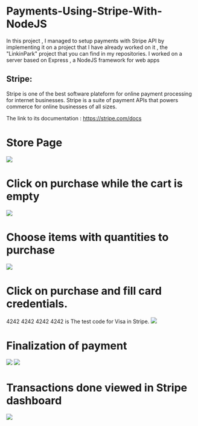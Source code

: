 # Payments-Using-Stripe-With-NodeJS
In this project , I managed to setup payments with Stripe API by implementing it on a project that I have already worked on it , the "LinkinPark" project that you can find in my repositories. I worked on a server based on Express , a NodeJS framework for web apps

## Stripe: 
Stripe is one of the best software plateform for online payment processing for internet businesses. Stripe is a suite of payment APIs that powers commerce for online businesses of all sizes.

The link to its documentation : https://stripe.com/docs


# Store Page
<img src="screenshots/img0.PNG"/>


# Click on purchase while the cart is empty
<img src="screenshots/img1.PNG"/>


# Choose items with quantities to purchase
<img src="screenshots/img2.PNG"/>


# Click on purchase and fill card credentials. 
4242 4242 4242 4242 is The test code for Visa in Stripe.
<img src="screenshots/img3.PNG"/>


# Finalization of payment
<img src="screenshots/img4.PNG"/>
<img src="screenshots/img5.PNG"/>


# Transactions done viewed in Stripe dashboard
<img src="screenshots/img6.PNG"/>

